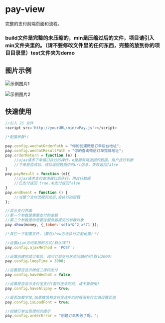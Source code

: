 # pay-view
完整的支付前端页面和流程。

### build文件是完整的未压缩的，min是压缩过后的文件，项目请引入min文件夹里的。（请不要修改文件里的任何东西，完整的放到你的项目目录里）test文件夹为demo


## 图片示例

![示例图片1](https://www.codingfish.xyz/wp-content/uploads/2017/10/示例1.jpg)

![示例图片2](https://www.codingfish.xyz/wp-content/uploads/2017/10/wPay%E7%A4%BA%E4%BE%8B2.jpg)




## 快速使用

```javascript
//引入 JS 文件
<script src='http://yourURL/min/wPay.js'></script>

/*配置参数*/

pay.config.wechatOrderPath = "你的创建微信订单后台地址";
pay.config.wechatResultPath = "你的查询微信订单完成地址";
pay.orderReturn = function (e) {
    //ajax请求下单接口执行的操作，e是服务端返回的数据，用户自行判断
    //下单是否成功，成功返回数据中的uri信息，失败返回false
}
pay.payResult = function (e){
    //ajax请求支付查询接口后执行，用自行数据
    //已支付返回 true,未支付返回false
}
pay.endEvent = function () {
    //当整个支付流程完成后,会执行的函数
};

//显示支付界面
//第一个参数是需要支付的金额
//第二个参数是你想要往服务器提交的参数对象
pay.show(money, {_token:'sdfa*&^2,x*71'});

/*其它一下配置文件，（要在show方法执行之前设置）*/

//设置ajax访问采用的方式(默认GET)
pay.config.ajaxMethod = 'POST';

//设置创建完成订单后，询问订单支付状态间隔时间(默认2000)
pay.config.loopTime = 3000;

//设置是否显示微信二维码支付
pay.config.haveWechat = false;

//设置是否显示支付宝支付(暂时还未完成，请不要使用)
pay.config.haveAlipay = true;

//是否加载字体,如果微信和支付宝选中的时候没有打勾请设置此值
pay.config.isLoadFont = true;

//创建订单出现错时的提示
pay.config.orderError = "创建订单失败了呢。";


```